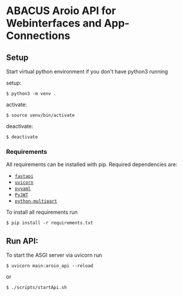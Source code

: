 # ABACUS Aroio API for Webinterfaces and App-Connections

## Setup

Start virtual python environment if you don't have python3 running

setup:
```
$ python3 -m venv .
```
activate:
``` 
$ source venv/bin/activate
```
deactivate:
``` 
$ deactivate
```

### Requirements
All requirements can be installed with pip. Required dependencies are:
- [`fastapi`](https://fastapi.tiangolo.com/)
- [`uvicorn`](https://www.uvicorn.org/)
- [`pyyaml`](https://pyyaml.org/wiki/PyYAMLDocumentation)
- [`PyJWT`](https://pyjwt.readthedocs.io/en/latest/)
- [`python-multipart`](https://github.com/andrew-d/python-multipart)

To install all requirements run
```
$ pip install -r requirements.txt
```

## Run API:
To start the ASGI server via uvicorn run
``` 
$ uvicorn main:aroio_api --reload
```
or
```
$ ./scripts/startApi.sh
```
